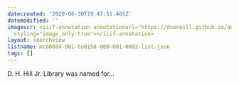 ```yaml
---
datecreated: '2020-06-30T19:47:51.465Z'
datemodified: ''
imagescr: <iiif-annotation annotationurl="https://dnoneill.github.io/annotate/annotations/95a48af2-bb0a-11ea-97fa-c6eb106cee35.json"
  styling="image_only:true"></iiif-annotation>
layout: searchview
listname: mc00084-001-te0158-000-001-0002-list.json
tags: []
---
```

D. H. Hill Jr. Library was named for...